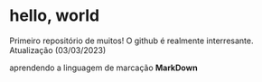 # hello, world
 Primeiro repositório de muitos! 
 O github é realmente interresante.
 Atualização (03/03/2023)
 
 aprendendo a linguagem de marcação **MarkDown** 
